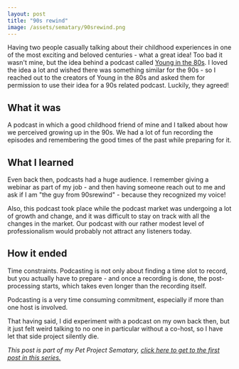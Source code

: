 ```yaml
---
layout: post
title: "90s rewind"
image: /assets/sematary/90srewind.png
---
```

Having two people casually talking about their childhood experiences in one of 
the most exciting and beloved centuries - what a great idea! Too bad it wasn't mine,
but the idea behind a podcast called [Young in the 80s](http://younginthe80s.de/). I loved the idea a lot and wished there was something
similar for the 90s - so I reached out to the creators of Young in the 80s and 
asked them for permission to use their idea for a 90s related podcast. Luckily, 
they agreed!

## What it was
A podcast in which a good childhood friend of mine and I talked 
about how we perceived growing up in the 90s. We had a lot of fun recording the
episodes and remembering the good times of the past while preparing for it.

## What I learned
Even back then, podcasts had a huge audience. I remember giving a webinar as part
of my job - and then having someone reach out to me and ask if I am "the guy from
90srewind" - because they recognized my voice!

Also, this podcast took place while the podcast market was undergoing a lot of 
growth and change, and it was difficult to stay on track with all the changes in 
the market. Our podcast with our rather modest level of professionalism would 
probably not attract any listeners today.

## How it ended
Time constraints. Podcasting is not only about finding a time slot to record, 
but you actually have to prepare - and once a recording is done, the post-processing
starts, which takes even longer than the recording itself.

Podcasting is a very time consuming commitment, especially if more than one host is involved.

That having said, I did experiment with a podcast on my own back then, but it
just felt weird talking to no one in particular without a co-host, so I have let that
side project silently die.

*This post is part of my Pet Project Sematary, [click here to get to the first post in this series.](/sematary/start)*